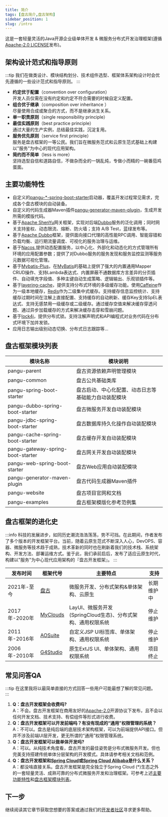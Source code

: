 ```yaml
---
title: 简介
tags: [盘古简介,盘古架构]
sidebar_position: 1
slug: /intro
---
```


<head>
  <title>盘古开发框架简介 | 架构设计 | 主要功能特性</title>
</head>

这是一套轻量灵活的Java开源企业级单体开发 & 微服务分布式开发治理框架(遵循[Apache-2.0 LICENSE](https://www.apache.org/licenses/LICENSE-2.0)发布)。

## 架构设计范式和指导原则

:::tip
我们在做类设计、模块结构划分、技术组件选型、框架体系架构设计时会优先遵循的一些设计范式和指导原则。
:::

- **约定优于配置**（convention over configuration）  
  开发人员仅需在没有约定和约定不符合需要的时候自定义配置。
- **组合优于继承**（composition over inheritance ）  
  尽量使用合成或聚合的方式，而不是继承派生关系。
- **单一职责原则**（single responsibility principle）
- **最佳实践原则**（best practice principle）  
  通过大量的生产实例，总结最佳实践，沉淀复用。	
- **服务优先原则**（service first principle）  
  服务是盘古框架的一等公民。我们旨在微服务范式和云原生范式基础上构建以"服务"为中心的现代应用架构。
- **简约而不简单**（less is more）  
  坚持选型自信和道路自信，不做杂而全的一锅乱炖，专做小而精的一碗番茄鸡蛋面。

## 主要功能特性

- 自定义的[pangu-*-spring-boot-starter](https://gitee.com/pulanos/pangu-framework/tree/master)启动器，覆盖开发过程常见需求，完成各个盘古模块的自动装备。
- 自定义的代码生成器Maven插件[pangu-generator-maven-plugin](https://gitee.com/pulanos/pangu-framework/tree/master/pangu-generator-maven-plugin)，生成开发所需的模版代码。
- 基于[Apache ShenYu](https://shenyu.apache.org)网关框架，实现对后端[Dubbo](https://dubbo.apache.org/en/)服务的泛化调用；同时网关支持鉴权、动态限流、熔断、防火墙；支持 A/B Test，蓝绿发布等。
- 基于[Apache Dubbo](https://dubbo.apache.org/en/)框架，提供面向接口代理的高性能RPC调用、智能容错和负载均衡、运行期流量调度、可视化的服务治理与运维。
- 基于[Nacos](https://nacos.io/en-us/index.html),提供动态配置服务，以中心化、外部化和动态化的方式管理所有环境的应用配置参数；提供了对Dubbo服务的服务发现和服务监控监测等服务元数据可视化管理。
- 基于[Mybatis-Plus](https://gitee.com/baomidou/mybatis-plus)，在[MyBatis](https://mybatis.org/mybatis-3/index.html)的基础上提供了强大的内置通用Mapper CRUD操作、支持Lambda表达式、内置屏蔽不通数据库方言差异的分页插件、自动填充字段值、多种主键自动生成策略、逻辑输出、乐观锁插件等。
- 基于[layering-cache](https://github.com/xiaolyuh/layering-cache)，提供支持分布式环境的多级缓存功能。使用[Caffeine](https://github.com/ben-manes/caffeine)作为一级本地缓存，[Redis](https://redis.io/)作为二级集中式缓存。支持缓存信息监控统计、支持缓存过期时间在注解上直接配置、支持缓存的自动刷新、缓存Key支持SpEL表达式、支持无感禁用一级缓存或二级缓存。通过缓存空值来解决缓存穿透问题、通过异步加载缓存的方式来解决缓存击穿和雪崩问题。
- 基于[lock4j](https://gitee.com/baomidou/lock4j)，提供分布式锁。支持注解声明式和API编程式对业务代码在分布式环境下加并发锁。
- 应用日志输出级别动态切换、分布式日志跟踪等...

## 盘古框架模块列表

模块名称 | 模块说明  
--- | ---
pangu-parent | 盘古资源依赖声明管理模块 
pangu-common | 盘古公共基础类库
pangu-spring-boot-starter | 盘古启动、中心化配置、动态日志等基础能力自动装配模块
pangu-dubbo-spring-boot-starter | 盘古微服务开发自动装配模块
pangu-jdbc-spring-boot-starter | 盘古数据库持久化操作自动装配模块
pangu-cache-spring-boot-starter | 盘古缓存开发自动装配模块
pangu-gateway-spring-boot-starter | 盘古网关开发自动装配模块
pangu-web-spring-boot-starter | 盘古Web应用自动装配模块
pangu-generator-maven-plugin | 盘古代码生成器Maven插件
pangu-website | 盘古项目官网和文档
pangu-examples | 盘古框架模版化参考范例集

## 盘古框架的进化史
:::info
科技的发展进步，如同历史潮流浩浩荡荡，势不可挡。在此期间，作者发布了多个版本的开发框架平台。当前，随着云原生范式不断深入人心，DevOPS、容器、微服务等技术趋于成熟，技术革新的同时也在刷新着我们的技术栈、系统架构、开发方法、部署运维方式。鉴于此，我们承前启后，发布了适应云原生时代，构建以"服务"为中心现代应用架构的『盘古开发框架』。
:::

发布时间 | 框架代号 | 主要特点 | 支持
--- | --- | --- | ---
2021年-至今 | [盘古](/) | 微服务开发、分布式架构&单体架构、云原生 | 长期维护中
2017年-2020年 | [MyClouds](https://gitee.com/pulanos/myclouds/blob/master/myclouds-docs/1.1%20%E5%85%A5%E9%97%A8%20-%20%E7%AE%80%E4%BB%8B.md) | LayUI、微服务开发(SpringCloud生态)、分布式架构、通用权限系统| 停止维护
2011年-2016年 | [AOSuite](https://gitee.com/pulanos/aosuite/blob/master/doc/a.%E7%AC%AC%E4%B8%80%E7%AB%A0%20AOSuite%E7%AE%80%E4%BB%8B.md) | 自定义JSP UI标签库、单体架构、通用权限系统 | 停止维护
2006年-2010年 | [G4Studio](https://gitee.com/xiong-chun/G4Studio) | 原生ExtJS UI、单体架构、通用权限系统 | 项目终止

## 常见问答QA
:::tip 
在这里我将以最简单直接的方式回答一些用户可能最想了解的常见问题。  
:::

1. **Q：盘古开发框架会收费吗?**  
A：不会。盘古开发框架在商用友好的[Apache-2.0](https://www.apache.org/licenses/LICENSE-2.0)开源协议下发布，且不会以任何开发文档、技术支持、有偿组件等形式进行收费。
2. **Q：盘古开发框架可以开发前端吗？有没有现成的“通用”权限管理的系统？**  
A：不可以。盘古是纯后端的底层技术架构框架，可以为前端提供API接口。但并不涉及前端UI层开发，更无所谓的“通用”权限管理系统。
3. **Q：盘古开发框架可以做单体开发吗?**  
A：可以。从纯技术角度看，盘古开发的最佳姿势是分布式微服务开发。但也完美支持搭建传统单体分层架构的开发模式。具体请参考相关文档和范例。
4. **Q：盘古开发框架和[Spring Cloud](https://spring.io/projects/spring-cloud)或[Spring Cloud Alibaba](https://spring.io/projects/spring-cloud-alibaba)是什么关系？**  
A：都没啥直接关系。盘古开发框架是完全独立于Spring Cloud (*)生态之外的一套轻量灵活、成熟可靠的分布式微服务开发和治理框架。可参考上述[主要功能特性](#主要功能特性)和[盘古框架模块列表](#盘古框架模块列表)。

## 下一步
继续阅读其它章节获取您想要的答案或通过我们的[开发者社区](/docs/community)寻求更多帮助。